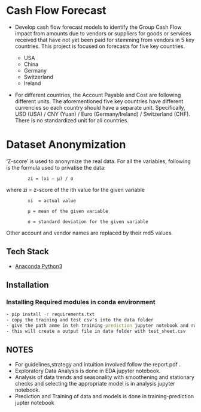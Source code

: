 # Cash Flow Forecast
- Develop cash flow forecast models to identify the Group Cash Flow impact from amounts due to vendors or suppliers for goods or services received that have not yet been paid for stemming from vendors in 5 key countries.
    This project is focused on forecasts for five key countries.
    - USA 
    - China 
    - Germany
    - Switzerland
    - Ireland

 - For different countries, the Account Payable and Cost are following different units. The aforementioned five key countries have different currencies so each country should have a separate unit. Specifically, USD (USA) / CNY (Yuan) / Euro (Germany/Ireland) / Switzerland (CHF). There is no standardized unit for all countries. 

# Dataset Anonymization
‘Z-score’ is used to anonymize the real data. For all the variables, following is the formula used to privatise the data:

            zi = (xi – μ) / σ
 
where zi = z-score of the ith value for the given variable

            xi  = actual value

            μ = mean of the given variable

            σ = standard deviation for the given variable

 
Other account and vendor names are replaced by their md5 values.

## Tech Stack
- [Anaconda Python3](https://www.anaconda.com/distribution/)


## Installation
### Installing Required modules in conda environment
```cmd
- pip install -r requirements.txt
- copy the training and test csv's into the data folder
- give the path anme in teh training-prediction jupyter notebook and run it
- this will create a output file in data folder with test_sheet.csv
```

## NOTES
- For guidelines,strategy and intuition involved follow the report.pdf .
- Exploratory Data Analysis is done in EDA jupyter notebook.
- Analysis of data trends and seasonality with smoothening and stationary checks and selecting the appropriate model is in analysis jupyter notebook.
- Prediction and Training of data and models is done in training-prediction jupter notebook

